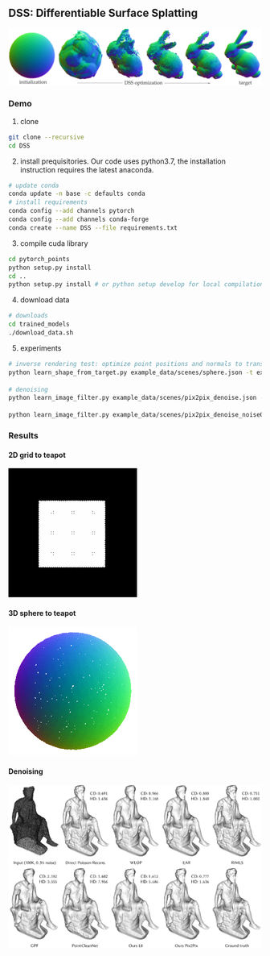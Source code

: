 ## DSS: Differentiable Surface Splatting
![bunny](images/teaser.png)

### Demo
1. clone
````bash
git clone --recursive 
cd DSS
````
2. install prequisitories. Our code uses python3.7, the installation instruction requires the latest anaconda.
````bash
# update conda
conda update -n base -c defaults conda
# install requirements
conda config --add channels pytorch
conda config --add channels conda-forge
conda create --name DSS --file requirements.txt
````
3. compile cuda library
````bash
cd pytorch_points
python setup.py install
cd ..
python setup.py install # or python setup develop for local compilation
````
4. download data
````bash
# downloads
cd trained_models
./download_data.sh
````
5. experiments
````bash
# inverse rendering test: optimize point positions and normals to transform sphere to teapot
python learn_shape_from_target.py example_data/scenes/sphere.json -t example_data/scenes/teapot.json

# denoising
python learn_image_filter.py example_data/scenes/pix2pix_denoise.json --cloud example_data/pointclouds/noisy03_points/a72-seated_jew_aligned_pca.ply

python learn_image_filter.py example_data/scenes/pix2pix_denoise_noise01.json --cloud example_data/noisy1_points/a72-seated_jew_aligned_pca.ply
````

### Results

#### 2D grid to teapot
![2DTeapot](images/teapot_2D.gif)

#### 3D sphere to teapot
![3DTeapot](images/teapot_3D.gif)

#### Denoising
![denoise_0.3noise](images/seated_all.png)